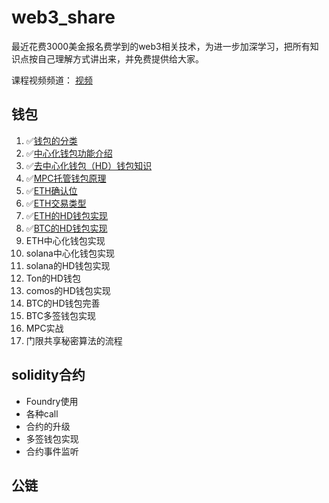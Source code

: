 # web3_share

最近花费3000美金报名费学到的web3相关技术，为进一步加深学习，把所有知识点按自己理解方式讲出来，并免费提供给大家。

课程视频频道： [视频](https://www.youtube.com/playlist?list=PLdQ33vAo9pkuoH7CXfjvdP4g-NJ_PRIwp)

## 钱包

1. ✅[钱包的分类](https://github.com/0xweb-3/web3_share/tree/main/wallet-doc/01.%E9%92%B1%E5%8C%85%E5%88%86%E7%B1%BB)
2. ✅[中心化钱包功能介绍](https://github.com/0xweb-3/web3_share/tree/main/wallet-doc/02.%E4%B8%AD%E5%BF%83%E5%8C%96%E9%92%B1%E5%8C%85)
3. ✅[去中心化钱包（HD）钱包知识](https://github.com/0xweb-3/web3_share/blob/main/wallet-doc/03.HD%E9%92%B1%E5%8C%85/README.md)
4. ✅[MPC托管钱包原理](https://github.com/0xweb-3/web3_share/tree/main/wallet-doc/04.MPC%E6%89%98%E7%AE%A1%E9%92%B1%E5%8C%85%E5%8E%9F%E7%90%86)
5. ✅[ETH确认位](https://github.com/0xweb-3/web3_share/tree/main/wallet-doc/05.ETH%E7%A1%AE%E8%AE%A4%E4%BD%8D)
6. ✅[ETH交易类型](https://github.com/0xweb-3/web3_share/tree/main/wallet-doc/06.ETH%E4%BA%A4%E6%98%93%E7%B1%BB%E5%9E%8B)
7. ✅[ETH的HD钱包实现](https://github.com/0xweb-3/web3_share/tree/main/wallet-doc/07.ETH%E5%8E%BB%E4%B8%AD%E5%BF%83%E5%8C%96%E9%92%B1%E5%8C%85%E5%AE%9E%E7%8E%B0)
8. ✅[BTC的HD钱包实现](https://github.com/0xweb-3/ts_btc_hd_wallet)
9. ETH中心化钱包实现 
10. solana中心化钱包实现 
11. solana的HD钱包实现 
12. Ton的HD钱包 
13. comos的HD钱包实现 
14. BTC的HD钱包完善
15. BTC多签钱包实现 
16. MPC实战
17. 门限共享秘密算法的流程

## solidity合约

* Foundry使用
* 各种call
* 合约的升级
* 多签钱包实现
* 合约事件监听

## 公链


